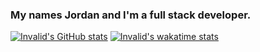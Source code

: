 ### My names Jordan and I'm a full stack developer.

[![Invalid's GitHub stats](https://github-readme-stats.vercel.app/api?username=invalidcpp&show_icons=true&theme=dracula)](https://github.com/anuraghazra/github-readme-stats)
[![Invalid's wakatime stats](https://github-readme-stats.vercel.app/api/wakatime?username=invalidcpp)](https://github.com/anuraghazra/github-readme-stats)

